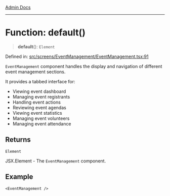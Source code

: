 [Admin Docs](/)

***

# Function: default()

> **default**(): `Element`

Defined in: [src/screens/EventManagement/EventManagement.tsx:91](https://github.com/abhassen44/talawa-admin/blob/285f7384c3d26b5028a286d84f89b85120d130a2/src/screens/EventManagement/EventManagement.tsx#L91)

`EventManagement` component handles the display and navigation of different event management sections.

It provides a tabbed interface for:
- Viewing event dashboard
- Managing event registrants
- Handling event actions
- Reviewing event agendas
- Viewing event statistics
- Managing event volunteers
- Managing event attendance

## Returns

`Element`

JSX.Element - The `EventManagement` component.

## Example

```tsx
<EventManagement />
```
